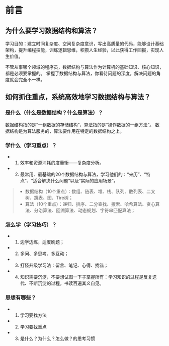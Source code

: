 # 前言

## 为什么要学习数据结构和算法？
学习目的：建立时间复杂度、空间复杂度意识，写出高质量的代码，能够设计基础架构，提升编程技能，训练逻辑思维，积攒人生经验，以此获得工作回报，实现人生价值。

不管从事哪个领域的程序员，数据结构与算法作为计算机的基础知识、核心知识，都是必须要掌握的。
掌握了数据结构与算法，你看待问题的深度，解决问题的角度就会完全不一样。

## 如何抓住重点，系统高效地学习数据结构与算法？

### 是什么（什么是数据结构？什么是算法）？
数据结构指的是“一组数据的存储结构”，算法指的是“操作数据的一组方法”。
数据结构是为算法服务的，算法要作用在特定的数据结构之上。

### 学什么（学习重点）？
* 1. 效率和资源消耗的度量衡——复杂度分析。
* 2. 最常用、最基础的20个数据结构与算法，学习他们的：“来历”、“特点”、“适合解决什么问题”以及“实际的应用场景”。

> * 数据结构（10个重点）：数组、链表、堆、栈、队列、散列表、二叉树、跳表、图、Tire树；
> * 算法（10个重点）：递归、排序、二分查找、搜索、哈希算法、贪心算法、分治算法、回溯算法、动态规划、字符串匹配算法；

### 怎么学（学习技巧）？
* 1. 边学边练，适度刷题；
* 2. 多问、多思考、多互动；
* 3. 打怪升级学习法：留言、笔记、心得、找错；
* 4. 知识需要沉淀，不要想试图一下子掌握所有：学习知识的过程是反复迭代、不断沉淀的过程，书读百遍其义自见。

### 思想有哪些？
* 1. 学习要找方法
* 2. 学习要找重点
* 3. 是什么？为什么？怎么做？的思考习惯


